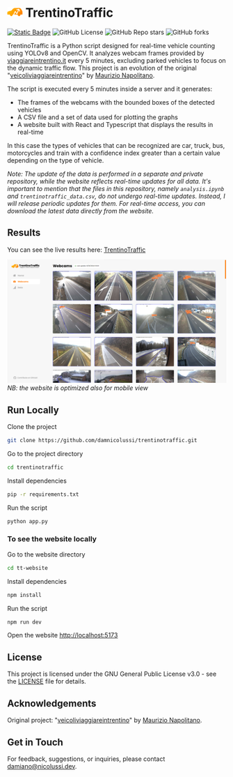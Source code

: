 #  <img src="tt-website/public/logos/icon.svg" width=35 /> TrentinoTraffic
[![Static Badge](https://img.shields.io/badge/TrentinoTraffic-label?style=flat&logo=react&logoColor=white&labelColor=grey&color=orange&link=https%3A%2F%2Ftrentinotraffic.nicolussi.dev)](https://trentinotraffic.nicolussi.dev)
![GitHub License](https://img.shields.io/github/license/damnicolussi/trentinotraffic)
![GitHub Repo stars](https://img.shields.io/github/stars/damnicolussi/trentinotraffic?color=green)
![GitHub forks](https://img.shields.io/github/forks/damnicolussi/trentinotraffic?color=green)

TrentinoTraffic is a Python script designed for real-time vehicle counting using YOLOv8 and OpenCV. It analyzes webcam frames provided by [viaggiareintrentino.it](https://www.viaggiareintrentino.it/) every 5 minutes, excluding parked vehicles to focus on the dynamic traffic flow. This project is an evolution of the original "[veicoliviaggiareintrentino](https://github.com/napo/veicoliviaggiareintrentino)" by [Maurizio Napolitano](https://github.com/napo).

The script is executed every 5 minutes inside a server and it generates:
- The frames of the webcams with the bounded boxes of the detected vehicles
- A CSV file and a set of data used for plotting the graphs
- A website built with React and Typescript that displays the results in real-time

In this case the types of vehicles that can be recognized are car, truck, bus, motorcycles and train with a confidence index greater than a certain value depending on the type of vehicle.


*Note: The update of the data is performed in a separate and private repository, while the website reflects real-time updates for all data. It's important to mention that the files in this repository, namely `analysis.ipynb` and `trentinotraffic_data.csv`, do not undergo real-time updates. Instead, I will release periodic updates for them. For real-time access, you can download the latest data directly from the website.*

## Results

You can see the live results here: [TrentinoTraffic](https://trentinotraffic.nicolussi.dev)

![website-preview](website_preview.png)
*NB: the website is optimized also for mobile view*

## Run Locally

Clone the project

```bash
git clone https://github.com/damnicolussi/trentinotraffic.git
```

Go to the project directory

```bash
cd trentinotraffic
```

Install dependencies

```bash
pip -r requirements.txt
```

Run the script

```bash
python app.py
```

### To see the website locally

Go to the website directory

```bash
cd tt-website
```

Install dependencies

```bash
npm install
```

Run the script

```bash
npm run dev
```

Open the website [http://localhost:5173](http://localhost:5173)

## License
This project is licensed under the GNU General Public License v3.0 - see the [LICENSE](LICENSE) file for details.

## Acknowledgements
Original project: "[veicoliviaggiareintrentino](https://github.com/napo/veicoliviaggiareintrentino)" by [Maurizio Napolitano](https://www.github.com/username).

## Get in Touch
For feedback, suggestions, or inquiries, please contact <a href="mailto:damiano@nicolussi.dev">damiano@nicolussi.dev</a>.
